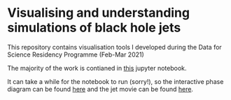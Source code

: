 # Visualising and understanding simulations of black hole jets

This repository contains visualisation tools I developed during the Data for Science Residency Programme (Feb-Mar 2021)

The majority of the work is contianed in [this](RT_InteractiveViz.ipynb) jupyter notebook. 

It can take a while for the notebook to run (sorry!), so the interactive phase diagram can be found [here](PhaseDiagrams.html) and the jet movie can be found [here](./media/jet_temp_profiles.mp4). 

